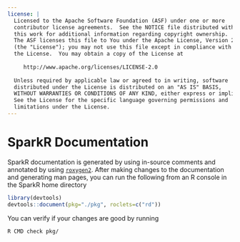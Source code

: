 ```yaml
---
license: |
  Licensed to the Apache Software Foundation (ASF) under one or more
  contributor license agreements.  See the NOTICE file distributed with
  this work for additional information regarding copyright ownership.
  The ASF licenses this file to You under the Apache License, Version 2.0
  (the "License"); you may not use this file except in compliance with
  the License.  You may obtain a copy of the License at
 
     http://www.apache.org/licenses/LICENSE-2.0
 
  Unless required by applicable law or agreed to in writing, software
  distributed under the License is distributed on an "AS IS" BASIS,
  WITHOUT WARRANTIES OR CONDITIONS OF ANY KIND, either express or implied.
  See the License for the specific language governing permissions and
  limitations under the License.
---
```


# SparkR Documentation

SparkR documentation is generated by using in-source comments and annotated by using
[`roxygen2`](https://cran.r-project.org/package=roxygen2). After making changes to the documentation and generating man pages,
you can run the following from an R console in the SparkR home directory
```R
library(devtools)
devtools::document(pkg="./pkg", roclets=c("rd"))
```
You can verify if your changes are good by running

    R CMD check pkg/


